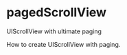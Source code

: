 pagedScrollView
===============

UIScrollView with ultimate paging


How to create UIScrollView with paging.
